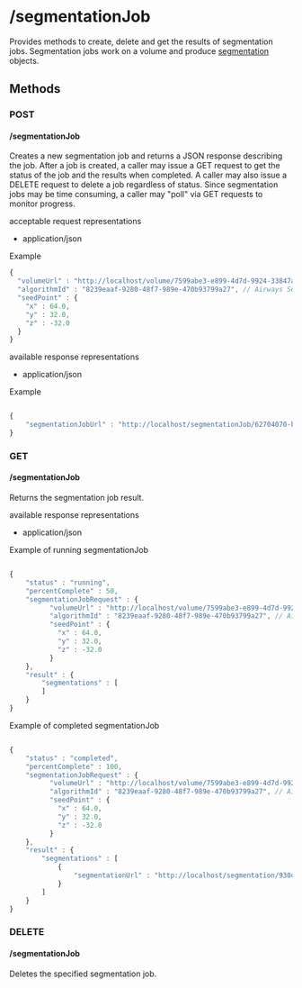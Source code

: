 # /segmentationJob

Provides methods to create, delete and get the results of segmentation jobs.  Segmentation jobs work on a volume
and produce [segmentation](segmentation.md) objects.

## Methods

### POST
#### /segmentationJob

Creates a new segmentation job and returns a JSON response describing the job.  After a job
is created, a caller may issue a GET request to get the status of the job and the results when completed.  A
caller may also issue a DELETE request to delete a job regardless of status.  Since segmentation jobs may
be time consuming, a caller may "poll" via GET requests to monitor progress.

acceptable request representations

* application/json

Example

```javascript
{
  "volumeUrl" : "http://localhost/volume/7599abe3-e899-4d7d-9924-33847a959368",
  "algorithmId" : "8239eaaf-9280-48f7-989e-470b93799a27", // Airways Segmentation
  "seedPoint" : {
    "x" : 64.0,
    "y" : 32.0,
    "z" : -32.0
  }
}


```

available response representations

* application/json

Example

```javascript

{
    "segmentationJobUrl" : "http://localhost/segmentationJob/62704070-b8ff-4173-a9af-a9b08a5b1193"
}

```

### GET
#### /segmentationJob

Returns the segmentation job result.

available response representations

* application/json

Example of running segmentationJob

```javascript

{
    "status" : "running",
    "percentComplete" : 50,
    "segmentationJobRequest" : {
          "volumeUrl" : "http://localhost/volume/7599abe3-e899-4d7d-9924-33847a959368",
          "algorithmId" : "8239eaaf-9280-48f7-989e-470b93799a27", // Airways Segmentation
          "seedPoint" : {
            "x" : 64.0,
            "y" : 32.0,
            "z" : -32.0
          }
    },
    "result" : {
        "segmentations" : [
        ]
    }
}

```

Example of completed segmentationJob


```javascript

{
    "status" : "completed",
    "percentComplete" : 100,
    "segmentationJobRequest" : {
          "volumeUrl" : "http://localhost/volume/7599abe3-e899-4d7d-9924-33847a959368",
          "algorithmId" : "8239eaaf-9280-48f7-989e-470b93799a27", // Airways Segmentation
          "seedPoint" : {
            "x" : 64.0,
            "y" : 32.0,
            "z" : -32.0
          }
    },
    "result" : {
        "segmentations" : [
            {
                "segmentationUrl" : "http://localhost/segmentation/930d8999-4ba4-43f5-b667-0c90183a2c02"
            }
        ]
    }
}

```

### DELETE
#### /segmentationJob

Deletes the specified segmentation job.
